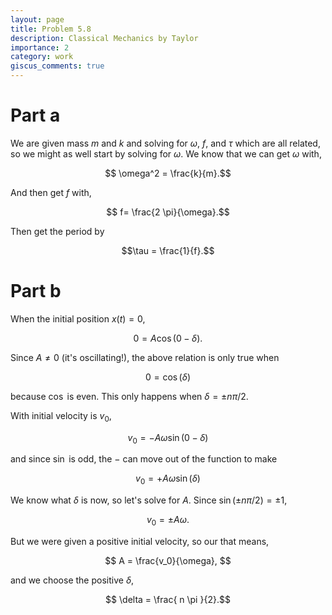 ```yaml
---
layout: page
title: Problem 5.8
description: Classical Mechanics by Taylor
importance: 2
category: work
giscus_comments: true
---
```


# Part a

We are given mass $m$ and $k$ and solving for $\omega$, $f$, and $\tau$ which are all related, so we might as well start by solving for $\omega$. We know that we can get $\omega$ with,

$$ \omega^2 = \frac{k}{m}.$$

And then get $f$ with,

$$ f= \frac{2 \pi}{\omega}.$$

Then get the period by

$$\tau = \frac{1}{f}.$$


# Part b

When the initial position $x(t) = 0$,

$$ 0 = A \cos (0 - \delta).$$

Since $A \neq 0$ (it's oscillating!), the above relation is only true when 

$$ 0 = \cos(\delta)$$

because $\cos$ is even. This only happens when $\delta = \pm n \pi /2$.

With initial velocity is $v_0$,

$$ v_0 = -A\omega\sin(0-\delta)$$

and since $\sin$ is odd, the $-$ can move out of the function to make

$$ v_0 = +A\omega\sin(\delta)$$

We know what $\delta$ is now, so let's solve for $A$. Since $\sin(\pm n \pi / 2) = \pm 1$, 

$$ v_0 = \pm A\omega.$$

But we were given a positive initial velocity, so our that means,

$$ A = \frac{v_0}{\omega}, $$

and we choose the positive $\delta$,

$$ \delta = \frac{ n \pi }{2}.$$







